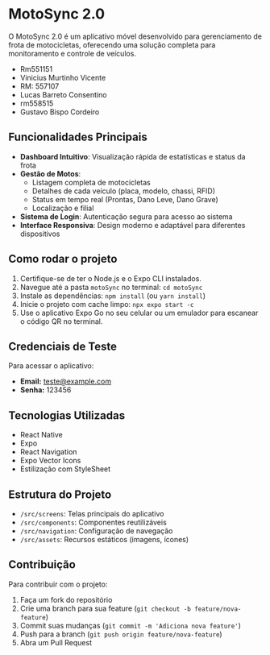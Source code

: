 # MotoSync 2.0

O MotoSync 2.0 é um aplicativo móvel desenvolvido para gerenciamento de frota de motocicletas, oferecendo uma solução completa para monitoramento e controle de veículos.

- Rm551151 
- Vinicius Murtinho Vicente
- RM: 557107
- Lucas Barreto Consentino
- rm558515
- Gustavo Bispo Cordeiro

## Funcionalidades Principais

- **Dashboard Intuitivo**: Visualização rápida de estatísticas e status da frota
- **Gestão de Motos**: 
  - Listagem completa de motocicletas
  - Detalhes de cada veículo (placa, modelo, chassi, RFID)
  - Status em tempo real (Prontas, Dano Leve, Dano Grave)
  - Localização e filial
- **Sistema de Login**: Autenticação segura para acesso ao sistema
- **Interface Responsiva**: Design moderno e adaptável para diferentes dispositivos

## Como rodar o projeto

1. Certifique-se de ter o Node.js e o Expo CLI instalados.
2. Navegue até a pasta `motoSync` no terminal: `cd motoSync`
3. Instale as dependências: `npm install` (ou `yarn install`)
4. Inicie o projeto com cache limpo: `npx expo start -c`
5. Use o aplicativo Expo Go no seu celular ou um emulador para escanear o código QR no terminal.

## Credenciais de Teste

Para acessar o aplicativo:
- **Email:** teste@example.com
- **Senha:** 123456

## Tecnologias Utilizadas

- React Native
- Expo
- React Navigation
- Expo Vector Icons
- Estilização com StyleSheet

## Estrutura do Projeto

- `/src/screens`: Telas principais do aplicativo
- `/src/components`: Componentes reutilizáveis
- `/src/navigation`: Configuração de navegação
- `/src/assets`: Recursos estáticos (imagens, ícones)

## Contribuição

Para contribuir com o projeto:
1. Faça um fork do repositório
2. Crie uma branch para sua feature (`git checkout -b feature/nova-feature`)
3. Commit suas mudanças (`git commit -m 'Adiciona nova feature'`)
4. Push para a branch (`git push origin feature/nova-feature`)
5. Abra um Pull Request 
